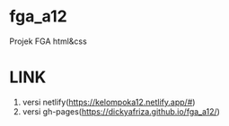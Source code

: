 # fga_a12
Projek FGA html&amp;css

# LINK
1. versi netlify(https://kelompoka12.netlify.app/#)
2. versi gh-pages(https://dickyafriza.github.io/fga_a12/)
